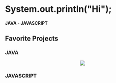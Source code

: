 <h1>System.out.println("Hi");</h1>
<h4>JAVA - JAVASCRIPT</h4>

<h2>Favorite Projects</h2>
<h3>JAVA</h3>
<p align="center">
<img src="https://user-images.githubusercontent.com/82742269/178171883-5fab3c75-7f3c-45b9-b330-8b59c0e70b6b.gif">
</p>
<h3>JAVASCRIPT</h3>
